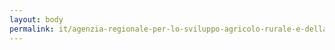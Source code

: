 ```yaml
---
layout: body
permalink: it/agenzia-regionale-per-lo-sviluppo-agricolo-rurale-e-della-pesca-arsarp/
---
```


